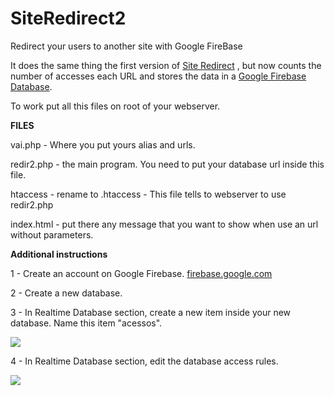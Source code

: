 # SiteRedirect2
Redirect your users to another site with Google FireBase

It does the same thing the first version of [Site Redirect](https://github.com/dms98/SiteRedirect) , but now counts the number of accesses each URL and stores the data in a [Google Firebase Database](https://firebase.google.com).


To work put all this files on root of your webserver.


**FILES**

vai.php - Where you  put yours alias and urls.

redir2.php - the main program. You need to put your database url inside this file.

htaccess - rename to .htaccess - This file tells to webserver to use redir2.php

index.html - put there any message that you want to show when use an url without parameters.

**Additional instructions**

1 - Create an account on Google Firebase. [firebase.google.com](http://firebase.google.com)

2 - Create a new database.

3 - In Realtime Database section, create a new item inside your new database. Name this item "acessos".

![]({{site.baseurl}}//fb1.png)

4 - In Realtime Database section, edit the database access rules.

![]({{site.baseurl}}//fb2.png)
